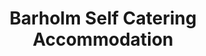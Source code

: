 ---
title: "Barholm Self Catering Accommodation"
address: "11, The Strand, Portaferry, Newtownards, Co. Down BT22 1PF"
tel: "028 4272 9967"
county: "Down"
category: "Guesthouses"
type: "Content"
lat: "54.381077"
lng: "-5.550262"
---